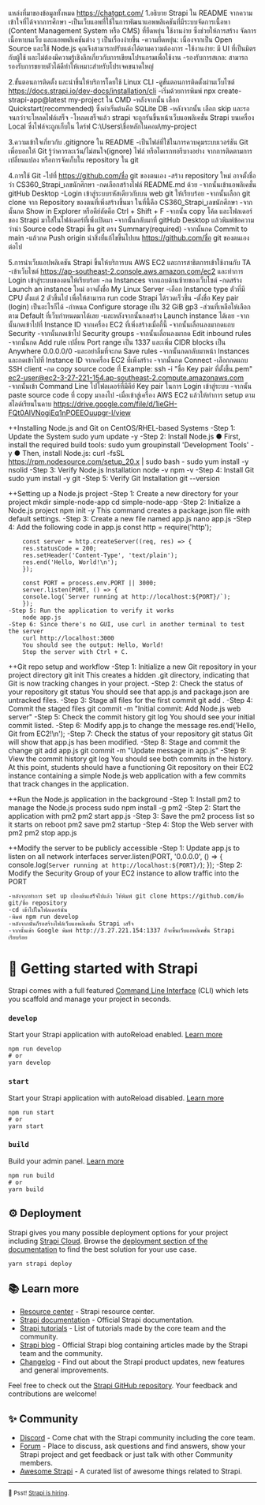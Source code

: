 แหล่งที่มาของข้อมูลทั้งหมด https://chatgpt.com/
1.อธิบาย Strapi ใน README จากความเข้าใจที่ได้จากการศึกษา
    -เป็นเว็บแอพที่ใช้ในการพัฒนาแอพพลิเคชันที่มีระบบจัดการเนื้อหา (Content Management System หรือ CMS) ที่ยืดหยุ่น ใช้งานง่าย ซึ่งช่วยให้การสร้าง จัดการเนื้อหาบนเว็บ และแอพพลิเคชันต่าง ๆ เป็นเรื่องง่ายขึ้น
    -ความยืดหยุ่น: เนื่องจากเป็น Open Source และใช้ Node.js คุณจึงสามารถปรับแต่งได้ตามความต้องการ
    -ใช้งานง่าย: มี UI ที่เป็นมิตรกับผู้ใช้ และไม่ต้องมีความรู้เชิงลึกเกี่ยวกับการเขียนโปรแกรมเพื่อใช้งาน
    -รองรับการสเกล: สามารถรองรับการขยายตัวได้ดีทำให้เหมาะสำหรับโปรเจคขนาดใหญ่

2.ขั้นตอนการติดตั้ง และนําขึ้นให้บริการโดยใช้ Linux CLI
    -ดูขั้นตอนการติดตั้งผ่านเว็บไซต์ https://docs.strapi.io/dev-docs/installation/cli
    -เริ่มด้วยการพิมพ์ npx create-strapi-app@latest my-project ใน CMD
    -หลังจากนั้น เลือก Quickstart(recommended) ซึ่งค่าเริ่มต้นคือ SQLite DB
    -หลังจากนั้น เลือก skip และรอจนกว่าจะโหลดไฟล์เสร็จ
    -โหลดเสร็จแล้ว strapi จะถูกรันขึ้นหน้าเว็บแอพลิเคชั่น Strapi บนเครื่อง Local ซึ่งไฟล์จะถูกเก็บใน ไดร์ฟ C:\Users\ชื่อหลักในคอม\my-project

3.ความเข้าใจเกี่ยวกับ .gitignore ใน README
    -เป็นไฟล์ที่ใช้ในการควบคุมระบบเวอร์ชัน Git เพื่อบอกให้ Git รู้ว่าควรละเว้น/ไม่สนใจ(ignore) ไฟล์ หรือไดเรกทอรีบางอย่าง
    จากการติดตามการเปลี่ยนแปลง หรือการจัดเก็บใน repository ใน git

4.การใช้ Git
    -ไปที่ https://github.com/ชื่อ git ของตนเอง
    -สร้าง repository ใหม่ อาจตั้งชื่อว่า CS360_Strapi_เลขนักศึกษา
    -กดเลือกสร้างไฟล์ README.md ด้วย
    -จากนั้นเข้าแอพลิเคชั่น gitHub Desktop
    -Login เข้าสู่ระบบรหัสเดียวกับบน web git ให้เรียบร้อย
    -จากนั้นเลือก git clone จาก Repository ของตนที่เพิ่งสร้างขึ้นมา ในที่นี้คือ CS360_Strapi_เลขนักศึกษา
    -จากนั้นกด Show in Explorer หรือคีย์ลัดคือ Ctrl + Shift + F
    -จากนั้น copy โค้ด และโฟลเดอร์ของ Strapi มาใส่ในโฟล์เดอร์ที่เพิ่งเปิดมา
    -จากนั้นกลับมาที่ gitHub Desktop แล้วพิมพ์ข้อความว่านำ Source code Strapi ขึ้น git ตรง Summary(required)
    -จากนั้นกด Commit to main
    -แล้วกด Push origin นำสิ่งที่แก้ไขขึ้นไปบน https://github.com/ชื่อ git ของตนเอง ต่อไป

5.การนําเว็บแอปพลิเคชัน Strapi ขึ้นให้บริการบน AWS EC2 และการสาธิตการเข้าใช้งานกับ TA
    -เข้าเว็บไซต์ https://ap-southeast-2.console.aws.amazon.com/ec2 และทำการ Login เข้าสู่ระบบของตนให้เรียบร้อย
    -กด Instances จากแถบด้านซ้ายของเว็บไซต์
    -กดสร้าง Launch an instance ใหม่ อาจตั้งชื่อ My Linux Server
    -เลือก Instance type ตัวที่มี CPU ตั้งแต่ 2 ตัวขึ้นไป เพื่อให้สามารถ run code Strapi ได้รวดเร็วขึ้น
    -ตั้งชื่อ Key pair (login) เป็นอะไรก็ได้
    -กำหนด Configure storage เป็น 32 GiB gp3
    -ส่วนที่เหลือให้เลือกตาม Default ที่เว็บกำหนดมาได้เลย
    -และหลังจากนั้นกดสร้าง Launch instance ได้เลย
    -จากนั้นกดเข้าไปที่ Instance ID จากเครื่อง EC2 ที่เพิ่งสร้างเมื่อกี้นี้
    -จากนั้นเลื่อนลงมากดแถบ Security
    -จากนั้นกดเข้าไป Security groups
    -จากนั้นเลื่อนลงมากด Edit inbound rules
    -จากนั้นกด Add rule เปลี่ยน Port range เป็น 1337 และเพิ่ม CIDR blocks เป็น Anywhere 0.0.0.0/0
    -และอย่าลืมที่จะกด Save rules
    -จากนั้นกดกลับมาหน้า Instances และกดเข้าไปที่ Instance ID จากเครื่อง EC2 ที่เพิ่งสร้าง
    -จากนั้นกด Connect
    -เลือกกดแถบ SSH client
    -กด copy source code ที่ Example: ssh -i "ชื่อ Key pair ที่ตั้งขึ้น.pem" ec2-user@ec2-3-27-221-154.ap-southeast-2.compute.amazonaws.com
    -จากนั้นเข้า Command Line ไปโฟลเดอร์ที่มีคีย์ Key pair ในการ Login เข้าสู่ระบบ
    -จากนั้น paste source code ที่ copy มาลงไป
    -เมื่อเข้าสู่เครื่อง AWS EC2 แล้วให้ทำการ setup ตามสไลด์เรียนในคาบ https://drive.google.com/file/d/1ieGH-FQt0AlVNogiEq1nPOEEOuupgr-I/view
   
   ++Installing Node.js and Git on CentOS/RHEL-based Systems
    -Step 1: Update the System
        sudo yum update -y
    -Step 2: Install Node.js
        ● First, install the required build tools:
            sudo yum groupinstall 'Development Tools' -y
        ● Then, install Node.js:
            curl -fsSL https://rpm.nodesource.com/setup_20.x | sudo bash -
            sudo yum install -y nsolid
    -Step 3: Verify Node.js Installation
        node -v
        npm -v
    -Step 4: Install Git
        sudo yum install -y git
    -Step 5: Verify Git Installation
        git --version

   ++Setting up a Node.js project
    -Step 1: Create a new directory for your project
        mkdir simple-node-app
        cd simple-node-app
    -Step 2: Initialize a Node.js project
        npm init -y
        This command creates a package.json file with default settings.
    -Step 3: Create a new file named app.js
        nano app.js
    -Step 4: Add the following code in app.js
        const http = require('http');

        const server = http.createServer((req, res) => {
        res.statusCode = 200;
        res.setHeader('Content-Type', 'text/plain');
        res.end('Hello, World!\n');
        });
        
        const PORT = process.env.PORT || 3000;
        server.listen(PORT, () => {
        console.log(`Server running at http://localhost:${PORT}/`);
        });
    -Step 5: Run the application to verify it works
        node app.js
    -Step 6: Since there's no GUI, use curl in another terminal to test the server
        curl http://localhost:3000
        You should see the output: Hello, World!
        Stop the server with Ctrl + C.
    
   ++Git repo setup and workflow
    -Step 1: Initialize a new Git repository in your project directory
        git init
        This creates a hidden .git directory, indicating that Git is now
        tracking changes in your project.
    -Step 2: Check the status of your repository
        git status
        You should see that app.js and package.json are untracked files.
    -Step 3: Stage all files for the first commit
        git add .
    -Step 4: Commit the staged files
        git commit -m "Initial commit: Add Node.js web server"
    -Step 5: Check the commit history
        git log
        You should see your initial commit listed.
    -Step 6: Modify app.js to change the message
        res.end('Hello, Git from EC2!\n');
    -Step 7: Check the status of your repository
        git status
        Git will show that app.js has been modified.
    -Step 8: Stage and commit the change
        git add app.js
        git commit -m "Update message in app.js"
    -Step 9: View the commit history
        git log
        You should see both commits in the history.
        At this point, students should have a functioning Git repository on their EC2 instance containing a simple Node.js web application with a few commits that track changes in the application.

   ++Run the Node.js application in the background
    -Step 1: Install pm2 to manage the Node.js process
        sudo npm install -g pm2
    -Step 2: Start the application with pm2
        pm2 start app.js
    -Step 3: Save the pm2 process list so it starts on reboot
        pm2 save
        pm2 startup
    -Step 4: Stop the Web server with pm2
        pm2 stop app.js
    
   ++Modify the server to be publicly accessible
    -Step 1: Update app.js to listen on all network interfaces
        server.listen(PORT, '0.0.0.0', () => {
        console.log(`Server running at http://localhost:${PORT}/`);
        });
    -Step 2: Modify the Security Group of your EC2 instance to allow traffic into the PORT

    -หลังจากทำการ set up เบื้องต้นเสร็จไปแล้ว ให้พิมพ์ git clone https://github.com/ชื่อ git/ชื่อ repository
    -cd เข้าไปในโฟลเดอร์นั้น
    -พิมพ์ npm run develop
    -หลังจากนั้นก็รอสร้างไฟล์เว็บแอพลิเคชั่น Strapi เสร็จ
    -จากนั้นเข้า Google พิมพ์ http://3.27.221.154:1337 ก็จะขึ้นเว็บแอพลิเคชั่น Strapi เรียบร้อย
    
# 🚀 Getting started with Strapi

Strapi comes with a full featured [Command Line Interface](https://docs.strapi.io/dev-docs/cli) (CLI) which lets you scaffold and manage your project in seconds.

### `develop`

Start your Strapi application with autoReload enabled. [Learn more](https://docs.strapi.io/dev-docs/cli#strapi-develop)

```
npm run develop
# or
yarn develop
```

### `start`

Start your Strapi application with autoReload disabled. [Learn more](https://docs.strapi.io/dev-docs/cli#strapi-start)

```
npm run start
# or
yarn start
```

### `build`

Build your admin panel. [Learn more](https://docs.strapi.io/dev-docs/cli#strapi-build)

```
npm run build
# or
yarn build
```

## ⚙️ Deployment

Strapi gives you many possible deployment options for your project including [Strapi Cloud](https://cloud.strapi.io). Browse the [deployment section of the documentation](https://docs.strapi.io/dev-docs/deployment) to find the best solution for your use case.

```
yarn strapi deploy
```

## 📚 Learn more

- [Resource center](https://strapi.io/resource-center) - Strapi resource center.
- [Strapi documentation](https://docs.strapi.io) - Official Strapi documentation.
- [Strapi tutorials](https://strapi.io/tutorials) - List of tutorials made by the core team and the community.
- [Strapi blog](https://strapi.io/blog) - Official Strapi blog containing articles made by the Strapi team and the community.
- [Changelog](https://strapi.io/changelog) - Find out about the Strapi product updates, new features and general improvements.

Feel free to check out the [Strapi GitHub repository](https://github.com/strapi/strapi). Your feedback and contributions are welcome!

## ✨ Community

- [Discord](https://discord.strapi.io) - Come chat with the Strapi community including the core team.
- [Forum](https://forum.strapi.io/) - Place to discuss, ask questions and find answers, show your Strapi project and get feedback or just talk with other Community members.
- [Awesome Strapi](https://github.com/strapi/awesome-strapi) - A curated list of awesome things related to Strapi.

---

<sub>🤫 Psst! [Strapi is hiring](https://strapi.io/careers).</sub>
